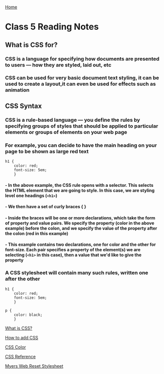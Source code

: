 [Home](https://pgmorales76.github.io/reading_notes/)

# Class 5 Reading Notes

## What is CSS for?

### CSS is a language for specifying how documents are presented to users — how they are styled, laid out, etc

### CSS can be used for very basic document text styling, it can be used to create a layout,it can even be used for effects such as animation

## CSS Syntax

### CSS is a rule-based language — you define the rules by specifying groups of styles that should be applied to particular elements or groups of elements on your web page

### For example, you can decide to have the main heading on your page to be shown as large red text

    h1 {
        color: red;
        font-size: 5em;
        }

#### - In the above example, the CSS rule opens with a selector. This selects the HTML element that we are going to style. In this case, we are styling level one headings (`<h1>`)

#### - We then have a set of curly braces { }

#### - Inside the braces will be one or more declarations, which take the form of property and value pairs. We specify the property (color in the above example) before the colon, and we specify the value of the property after the colon (red in this example)

#### - This example contains two declarations, one for color and the other for font-size. Each pair specifies a property of the element(s) we are selecting (`<h1>` in this case), then a value that we'd like to give the property

### A CSS stylesheet will contain many such rules, written one after the other

    h1 {
        color: red;
        font-size: 5em;
        }

    p {
        color: black;
        }


[What is CSS?](https://developer.mozilla.org/en-US/docs/Learn/CSS/First_steps/What_is_CSS)



[How to add CSS](https://www.w3schools.com/css/css_howto.asp)

[CSS Color](https://www.w3schools.com/cssref/pr_text_color.asp)

[CSS Reference](https://developer.mozilla.org/en-US/docs/Web/CSS/Reference)

[Myers Web Reset Stylesheet](https://meyerweb.com/eric/tools/css/reset/)
